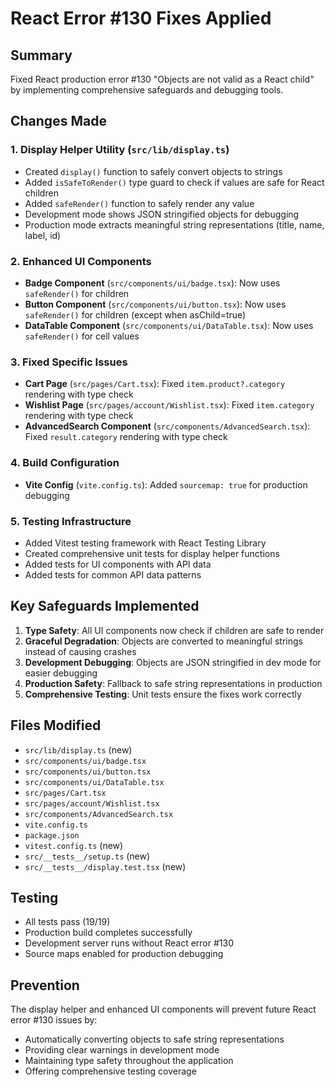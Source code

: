 # React Error #130 Fixes Applied

## Summary
Fixed React production error #130 "Objects are not valid as a React child" by implementing comprehensive safeguards and debugging tools.

## Changes Made

### 1. Display Helper Utility (`src/lib/display.ts`)
- Created `display()` function to safely convert objects to strings
- Added `isSafeToRender()` type guard to check if values are safe for React children
- Added `safeRender()` function to safely render any value
- Development mode shows JSON stringified objects for debugging
- Production mode extracts meaningful string representations (title, name, label, id)

### 2. Enhanced UI Components
- **Badge Component** (`src/components/ui/badge.tsx`): Now uses `safeRender()` for children
- **Button Component** (`src/components/ui/button.tsx`): Now uses `safeRender()` for children (except when asChild=true)
- **DataTable Component** (`src/components/ui/DataTable.tsx`): Now uses `safeRender()` for cell values

### 3. Fixed Specific Issues
- **Cart Page** (`src/pages/Cart.tsx`): Fixed `item.product?.category` rendering with type check
- **Wishlist Page** (`src/pages/account/Wishlist.tsx`): Fixed `item.category` rendering with type check
- **AdvancedSearch Component** (`src/components/AdvancedSearch.tsx`): Fixed `result.category` rendering with type check

### 4. Build Configuration
- **Vite Config** (`vite.config.ts`): Added `sourcemap: true` for production debugging

### 5. Testing Infrastructure
- Added Vitest testing framework with React Testing Library
- Created comprehensive unit tests for display helper functions
- Added tests for UI components with API data
- Added tests for common API data patterns

## Key Safeguards Implemented

1. **Type Safety**: All UI components now check if children are safe to render
2. **Graceful Degradation**: Objects are converted to meaningful strings instead of causing crashes
3. **Development Debugging**: Objects are JSON stringified in dev mode for easier debugging
4. **Production Safety**: Fallback to safe string representations in production
5. **Comprehensive Testing**: Unit tests ensure the fixes work correctly

## Files Modified
- `src/lib/display.ts` (new)
- `src/components/ui/badge.tsx`
- `src/components/ui/button.tsx`
- `src/components/ui/DataTable.tsx`
- `src/pages/Cart.tsx`
- `src/pages/account/Wishlist.tsx`
- `src/components/AdvancedSearch.tsx`
- `vite.config.ts`
- `package.json`
- `vitest.config.ts` (new)
- `src/__tests__/setup.ts` (new)
- `src/__tests__/display.test.tsx` (new)

## Testing
- All tests pass (19/19)
- Production build completes successfully
- Development server runs without React error #130
- Source maps enabled for production debugging

## Prevention
The display helper and enhanced UI components will prevent future React error #130 issues by:
- Automatically converting objects to safe string representations
- Providing clear warnings in development mode
- Maintaining type safety throughout the application
- Offering comprehensive testing coverage
